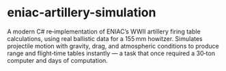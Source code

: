 # eniac-artillery-simulation
A modern C# re‑implementation of ENIAC’s WWII artillery firing table calculations, using real ballistic data for a 155 mm howitzer. Simulates projectile motion with gravity, drag, and atmospheric conditions to produce range and flight‑time tables instantly — a task that once required a 30‑ton computer and days of computation.
